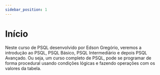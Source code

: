 ```yaml
---
sidebar_position: 1
---
```


# Início

Neste curso de PSQL desenvolvido por Edson Gregório, veremos a introdução ao PSQL, PSQL Básico, PSQL Intermediário e depois PSQL Avançado. Ou seja, um curso completo de PSQL, pode se programar de forma procedural usando condições lógicas e fazendo operações com os valores da tabela.